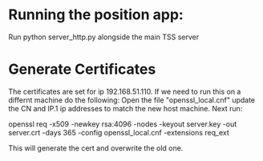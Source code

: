 # Running the position app: 
Run python server_http.py alongside the main TSS server
# Generate Certificates
The certificates are set for ip 192.168.51.110. If we need to run this on a differnt machine do the following: 
Open the file "openssl_local.cnf" update the CN and IP.1 ip addresses to match the new host machine. 
Next run: 

openssl req -x509 -newkey rsa:4096 -nodes -keyout server.key -out server.crt -days 365 -config openssl_local.cnf -extensions req_ext

This will generate the cert and overwrite the old one. 
